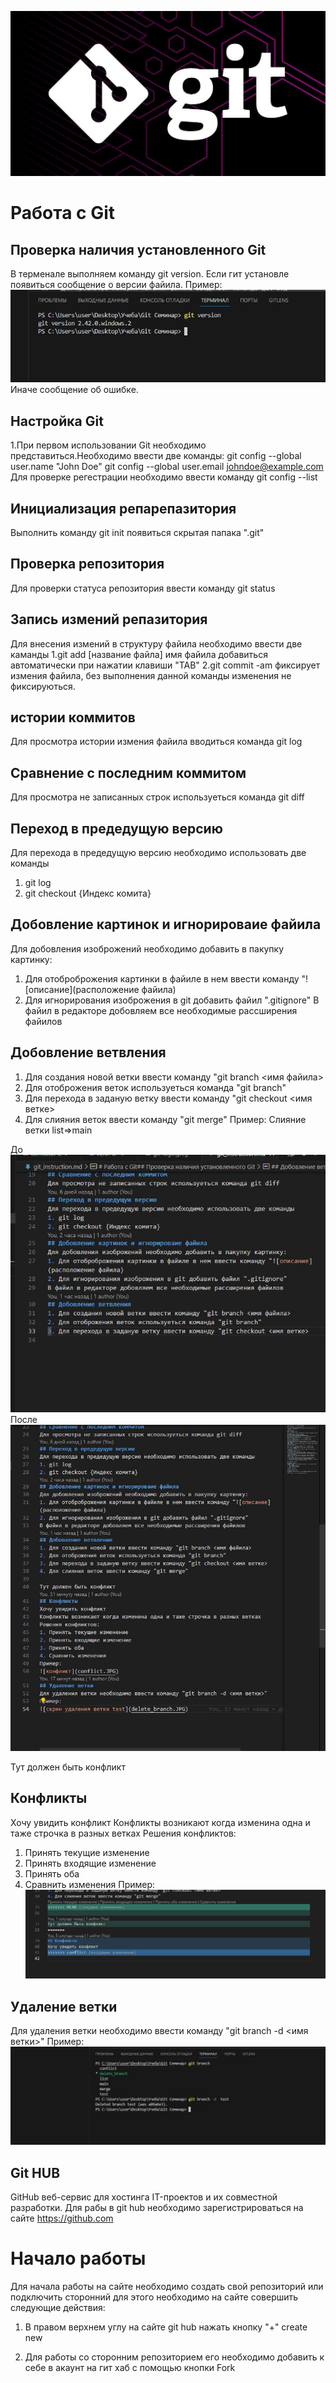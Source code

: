 ![Тут должен быть логотип](git-logo.jpeg)
# Работа с Git
## Проверка наличия установленного Git
В терменале выполняем команду git version. Если гит установле появиться сообщение о версии файила. 
Пример:
![Скрин](ver.JPG)
Иначе сообщение об ошибке.
## Настройка Git
1.При первом использовании Git необходимо представиться.Необходимо ввести две команды:
git config --global user.name "John Doe"
git config --global user.email johndoe@example.com
Для проверке регестрации необходимо  ввести команду git config --list
## Инициализация репарепазитория
Выполнить команду git init появиться скрытая папака ".git" 
## Проверка репозитория
Для проверки статуса репозитория ввести команду git status
## Запись измений репазитория 
Для внесения измений в структуру файила необходимо ввести две каманды 
1.git add [название файла] имя файила добавиться автоматически при нажатии клавиши "TAB"
2.git commit -am  фиксирует измения файила, без выполнения данной команды изменения не фиксируються.
## истории коммитов
Для просмотра истории измения файила вводиться команда git log
## Сравнение с последним коммитом
Для просмотра не записанных строк используеться команда git diff 
## Переход в предедущую версию 
Для перехода в предедущую версию необходимо использовать две команды 
1. git log 
2. git checkout {Индекс комита}
## Добовление картинок и игнорироваие файила 
Для добовления изоброжений необходимо добавить в пакупку картинку:
1. Для отоброброжения картинки в файиле в нем ввести команду "![описание](расположение файила)
2. Для игнорирования изоброжения в git добавить файил ".gitignore"
В файил в редакторе добовляем все необходимые рассширения файилов
## Добовление ветвления 
1. Для создания новой ветки ввести команду "git branch <имя файила>
2. Для отоброжения веток используеться команда "git branch"
3. Для перехода в заданую ветку ввести команду "git checkout <имя ветке>
4. Для слияния веток ввести команду "git merge"
Пример:
Слияние ветки list=>main

До
![скрин до](before.JPG)
После 
![скрин после](after.JPG)

Тут должен быть конфликт 
## Конфликты 
Хочу увидить конфликт 
Конфликты возникают когда изменина одна и таже строчка в разных ветках 
Решения конфликтов:
1. Принять текущие изменение 
2. Принять входящие изменение 
3. Принять оба 
4. Сравнить изменения 
Пример:
![конфликт](conflict.JPG)
## Удаление ветки 
Для удаления ветки необходимо ввести команду "git branch -d <имя ветки>"
Пример:
![скрин удаления ветки test](delete_branch.JPG)
## Git HUB
GitHub веб-сервис для хостинга IT-проектов и их совместной разработки.
Для рабы в git hub необходимо зарегистрироваться на сайте https://github.com
# Начало работы 
 Для начала работы на сайте необходимо создать свой репозиторий или подключить сторонний для этого необходимо на сайте совершить следующие действия:
 1. В правом верхнем углу на сайте git hub нажать кнопку "+" create new 


 2. Для работы со сторонним репозиторием его необходимо добавить к себе в акаунт на гит хаб с помощью кнопки Fork
